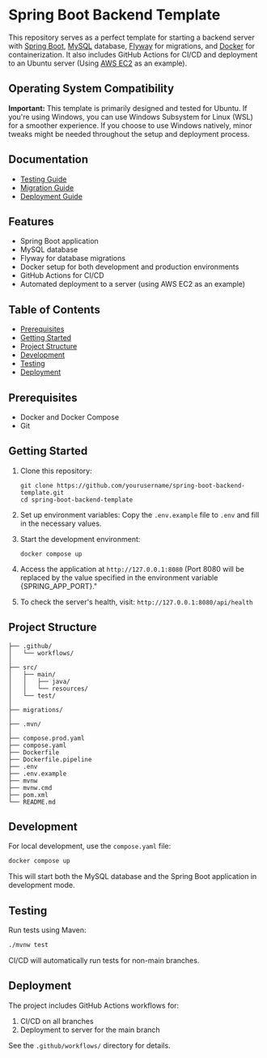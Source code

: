 # Spring Boot Backend Template

This repository serves as a perfect template for starting a backend server with [Spring Boot](https://spring.io/projects/spring-boot), [MySQL](https://www.mysql.com/) database, [Flyway](https://flywaydb.org/) for migrations, and [Docker](https://www.docker.com/) for containerization. It also includes GitHub Actions for CI/CD and deployment to an Ubuntu server (Using [AWS EC2](https://aws.amazon.com/ec2/) as an example).

## Operating System Compatibility

**Important:** This template is primarily designed and tested for Ubuntu. If you're using Windows, you can use Windows Subsystem for Linux (WSL) for a smoother experience. If you choose to use Windows natively, minor tweaks might be needed throughout the setup and deployment process.

## Documentation 

- [Testing Guide](docs/testing.md)
- [Migration Guide](docs/migration.md)
- [Deployment Guide](docs/deploy.md)

## Features

- Spring Boot application
- MySQL database
- Flyway for database migrations
- Docker setup for both development and production environments
- GitHub Actions for CI/CD
- Automated deployment to a server (using AWS EC2 as an example)

## Table of Contents

- [Prerequisites](#prerequisites)
- [Getting Started](#getting-started)
- [Project Structure](#project-structure)
- [Development](#development)
- [Testing](#testing)
- [Deployment](#deployment)

## Prerequisites

- Docker and Docker Compose
- Git

## Getting Started

1. Clone this repository:
   ```
   git clone https://github.com/yourusername/spring-boot-backend-template.git
   cd spring-boot-backend-template
   ```

2. Set up environment variables:
   Copy the `.env.example` file to `.env` and fill in the necessary values.

3. Start the development environment:
   ```
   docker compose up 
   ```

4. Access the application at `http://127.0.0.1:8080` (Port 8080 will be replaced by the value specified in the environment variable {SPRING_APP_PORT}."
5. To check the server's health, visit: `http://127.0.0.1:8080/api/health` 

## Project Structure

```
├── .github/
│   └── workflows/
│
├── src/
│   ├── main/
│   │   ├── java/
│   │   └── resources/
│   └── test/
│
├── migrations/
│
├── .mvn/
│
├── compose.prod.yaml
├── compose.yaml
├── Dockerfile
├── Dockerfile.pipeline
├── .env
├── .env.example
├── mvnw
├── mvnw.cmd
├── pom.xml
└── README.md
```

## Development

For local development, use the `compose.yaml` file:

```bash
docker compose up
```

This will start both the MySQL database and the Spring Boot application in development mode.

## Testing

Run tests using Maven:

```bash
./mvnw test
```

CI/CD will automatically run tests for non-main branches.

## Deployment

The project includes GitHub Actions workflows for:

1. CI/CD on all branches
2. Deployment to server for the main branch

See the `.github/workflows/` directory for details.
